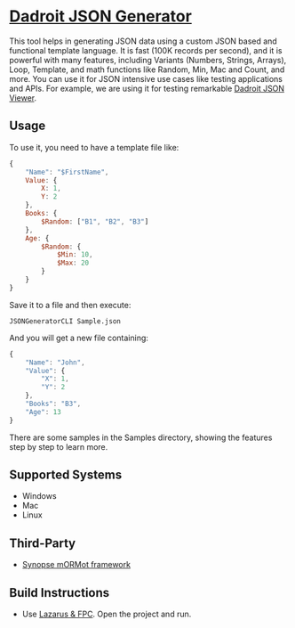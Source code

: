 # [Dadroit JSON Generator][DOMAIN]

This tool helps in generating JSON data using a custom JSON based and functional template language.
It is fast (100K records per second), and it is powerful with many features, including Variants (Numbers, Strings, Arrays), Loop, Template, and math functions like Random, Min, Mac and Count, and more.
You can use it for JSON intensive use cases like testing applications and APIs. For example, we are using it for testing remarkable [Dadroit JSON Viewer][DOMAIN].

## Usage
To use it, you need to have a template file like:

```javascript
{
    "Name": "$FirstName",
    Value: {
        X: 1,
        Y: 2
    },
    Books: {
        $Random: ["B1", "B2", "B3"]
    },
    Age: {
        $Random: {
            $Min: 10,
            $Max: 20
        }
    }
}
```
Save it to a file and then execute:

```console
JSONGeneratorCLI Sample.json
``` 

And you will get a new file containing:

```javascript
{
    "Name": "John",
    "Value": {
        "X": 1,
        "Y": 2
    },
    "Books": "B3",
    "Age": 13
}
```

There are some samples in the Samples directory, showing the features step by step to learn more.

## Supported Systems
* Windows
* Mac
* Linux

## Third-Party
* [Synopse mORMot framework](https://github.com/synopse/mORMot)

## Build Instructions
* Use [Lazarus & FPC](https://www.lazarus-ide.org). Open the project and run.

[//]: # (LINKS)
[DOMAIN]: https://dadroit.com/